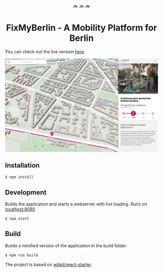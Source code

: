 <p align="center">🚲 🚲 🚲</p>

<h1 align="center">FixMyBerlin - A Mobility Platform for Berlin</h1>

You can check out the live version [here](https://fixmyberlin.de/).

![fixmy screenshot](/fixmy-screenshot.jpg)

## Installation

```sh
$ npm install
```

## Development

Builds the application and starts a webserver with hot loading.
Runs on [localhost:8080](http://localhost:8080/)

```sh
$ npm start
```

## Build

Builds a minified version of the application in the build folder.

```sh
$ npm run build
```


The project is based on [wbkd/react-starter](https://github.com/wbkd/react-starter).
